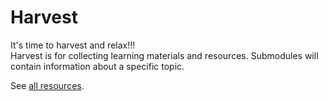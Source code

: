 # Harvest
It's time to harvest and relax!!!  
Harvest is for collecting learning materials and resources.
Submodules will contain information about a specific topic.

See [all resources](./resource.md).

